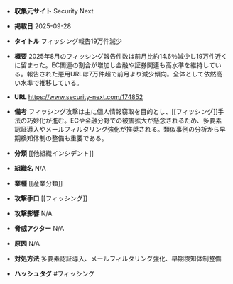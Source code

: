 - **収集元サイト**
Security Next

- **掲載日**
2025-09-28

- **タイトル**
フィッシング報告19万件減少

- **概要**
2025年8月のフィッシング報告件数は前月比約14.6％減少し19万件近くに留まった。EC関連の割合が増加し金融や証券関連も高水準を維持している。報告された悪用URLは7万件超で前月より減少傾向。全体として依然高い水準で推移している。

- **URL**
https://www.security-next.com/174852

- **備考**
フィッシング攻撃は主に個人情報窃取を目的とし、[[フィッシング]]手法の巧妙化が進む。ECや金融分野での被害拡大が懸念されるため、多要素認証導入やメールフィルタリング強化が推奨される。類似事例の分析から早期検知体制の整備も重要である。

- **分類**
[[他組織インシデント]]

- **組織名**
N/A

- **業種**
[[産業分類]]

- **攻撃手口**
[[フィッシング]]

- **攻撃影響**
N/A

- **脅威アクター**
N/A

- **原因**
N/A

- **対処方法**
多要素認証導入、メールフィルタリング強化、早期検知体制整備

- **ハッシュタグ**
#フィッシング
